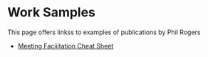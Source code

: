 # Work Samples
This page offers linkss to examples of publications by Phil Rogers

+ [Meeting Faciiitation Cheat Sheet](https://docs.google.com/document/d/1zQZdBM4MjsRCIuIyPbfFLDc8UKcEvWyO/edit?usp=drive_link&ouid=113929801015496084118&rtpof=true&sd=true) 
